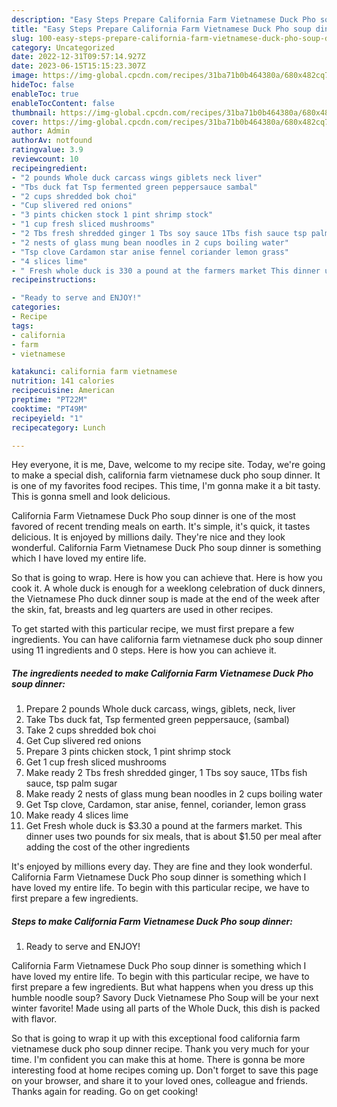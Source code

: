 ```yaml
---
description: "Easy Steps Prepare California Farm Vietnamese Duck Pho soup dinner the Delicious"
title: "Easy Steps Prepare California Farm Vietnamese Duck Pho soup dinner the Delicious"
slug: 100-easy-steps-prepare-california-farm-vietnamese-duck-pho-soup-dinner-the-delicious
category: Uncategorized
date: 2022-12-31T09:57:14.927Z
date: 2023-06-15T15:15:23.307Z
image: https://img-global.cpcdn.com/recipes/31ba71b0b464380a/680x482cq70/california-farm-vietnamese-duck-pho-soup-dinner-recipe-main-photo.jpg
hideToc: false
enableToc: true
enableTocContent: false
thumbnail: https://img-global.cpcdn.com/recipes/31ba71b0b464380a/680x482cq70/california-farm-vietnamese-duck-pho-soup-dinner-recipe-main-photo.jpg
cover: https://img-global.cpcdn.com/recipes/31ba71b0b464380a/680x482cq70/california-farm-vietnamese-duck-pho-soup-dinner-recipe-main-photo.jpg
author: Admin
authorAv: notfound
ratingvalue: 3.9
reviewcount: 10
recipeingredient:
- "2 pounds Whole duck carcass wings giblets neck liver"
- "Tbs duck fat Tsp fermented green peppersauce sambal"
- "2 cups shredded bok choi"
- "Cup slivered red onions"
- "3 pints chicken stock 1 pint shrimp stock"
- "1 cup fresh sliced mushrooms"
- "2 Tbs fresh shredded ginger 1 Tbs soy sauce 1Tbs fish sauce tsp palm sugar"
- "2 nests of glass mung bean noodles in 2 cups boiling water"
- "Tsp clove Cardamon star anise fennel coriander lemon grass"
- "4 slices lime"
- " Fresh whole duck is 330 a pound at the farmers market This dinner uses two pounds for six meals that is about 150 per meal after adding the cost of the other ingredients"
recipeinstructions:

- "Ready to serve and ENJOY!"
categories:
- Recipe
tags:
- california
- farm
- vietnamese

katakunci: california farm vietnamese 
nutrition: 141 calories
recipecuisine: American
preptime: "PT22M"
cooktime: "PT49M"
recipeyield: "1"
recipecategory: Lunch

---
```



Hey everyone, it is me, Dave, welcome to my recipe site. Today, we're going to make a special dish, california farm vietnamese duck pho soup dinner. It is one of my favorites food recipes. This time, I'm gonna make it a bit tasty. This is gonna smell and look delicious.

California Farm Vietnamese Duck Pho soup dinner is one of the most favored of recent trending meals on earth. It's simple, it's quick, it tastes delicious. It is enjoyed by millions daily. They're nice and they look wonderful. California Farm Vietnamese Duck Pho soup dinner is something which I have loved my entire life.

So that is going to wrap. Here is how you can achieve that. Here is how you cook it. A whole duck is enough for a weeklong celebration of duck dinners, the Vietnamese Pho duck dinner soup is made at the end of the week after the skin, fat, breasts and leg quarters are used in other recipes.


To get started with this particular recipe, we must first prepare a few ingredients. You can have california farm vietnamese duck pho soup dinner using 11 ingredients and 0 steps. Here is how you can achieve it.

<!--inarticleads1-->

##### The ingredients needed to make California Farm Vietnamese Duck Pho soup dinner:

1. Prepare 2 pounds Whole duck carcass, wings, giblets, neck, liver
1. Take Tbs duck fat, Tsp fermented green peppersauce, (sambal)
1. Take 2 cups shredded bok choi
1. Get Cup slivered red onions
1. Prepare 3 pints chicken stock, 1 pint shrimp stock
1. Get 1 cup fresh sliced mushrooms
1. Make ready 2 Tbs fresh shredded ginger, 1 Tbs soy sauce, 1Tbs fish sauce, tsp palm sugar
1. Make ready 2 nests of glass mung bean noodles in 2 cups boiling water
1. Get Tsp clove, Cardamon, star anise, fennel, coriander, lemon grass
1. Make ready 4 slices lime
1. Get  Fresh whole duck is $3.30 a pound at the farmers market. This dinner uses two pounds for six meals, that is about $1.50 per meal after adding the cost of the other ingredients


It&#39;s enjoyed by millions every day. They are fine and they look wonderful. California Farm Vietnamese Duck Pho soup dinner is something which I have loved my entire life. To begin with this particular recipe, we have to first prepare a few ingredients. 

<!--inarticleads2-->

##### Steps to make California Farm Vietnamese Duck Pho soup dinner:


1. Ready to serve and ENJOY!

California Farm Vietnamese Duck Pho soup dinner is something which I have loved my entire life. To begin with this particular recipe, we have to first prepare a few ingredients. But what happens when you dress up this humble noodle soup? Savory Duck Vietnamese Pho Soup will be your next winter favorite! Made using all parts of the Whole Duck, this dish is packed with flavor. 

So that is going to wrap it up with this exceptional food california farm vietnamese duck pho soup dinner recipe. Thank you very much for your time. I'm confident you can make this at home. There is gonna be more interesting food at home recipes coming up. Don't forget to save this page on your browser, and share it to your loved ones, colleague and friends. Thanks again for reading. Go on get cooking!
